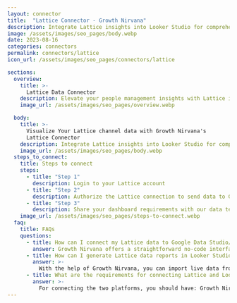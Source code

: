 ```yaml
---
layout: connector
title:  "Lattice Connector - Growth Nirvana"
description: Integrate Lattice insights into Looker Studio for comprehensive people management analytics that guide your HR strategies.
image: /assets/images/seo_pages/body.webp
date: 2023-08-16
categories: connectors
permalink: connectors/lattice
icon_url: /assets/images/seo_pages/connectors/lattice

sections:
  overview:
    title: >-
      Lattice Data Connector
    description: Elevate your people management insights with Lattice integration. Seamlessly merge employee data from Lattice with Looker Studio's analytical capabilities, unlocking insights that drive talent strategies, performance assessments, and operational excellence.
    image_url: /assets/images/seo_pages/overview.webp

  body:
    title: >-
      Visualize Your Lattice channel data with Growth Nirvana's
      Lattice Connector
    description: Integrate Lattice insights into Looker Studio for comprehensive people management analytics that guide your HR strategies.
    image_url: /assets/images/seo_pages/body.webp
  steps_to_connect:
    title: Steps to connect
    steps:
      - title: "Step 1"
        description: Login to your Lattice account
      - title: "Step 2"
        description: Authorize the Lattice connection to send data to Growth Nirvana
      - title: "Step 3"
        description: Share your dashboard requirements with our data team. We will build the report for you.
    image_url: /assets/images/seo_pages/steps-to-connect.webp
  faq:
    title: FAQs
    questions:
      - title: How can I connect my Lattice data to Google Data Studio/Looker Studio?
        answer: Growth Nirvana offers a straightforward no-code interface to connect to Lattice data sources.
      - title: How can I generate Lattice data reports in Looker Studio?
        answer: >-
          With the help of Growth Nirvana, you can import live data from Lattice into Looker Studio. These data can be viewed in charts, tables, and dashboards to generate branded reports that can be shared instantly.
      - title: What are the requirements for connecting Lattice and Looker Studio?
        answer: >-
          For connecting the two platforms, you should have: Growth Nirvana Account and Lattice Ads Account
---
```

